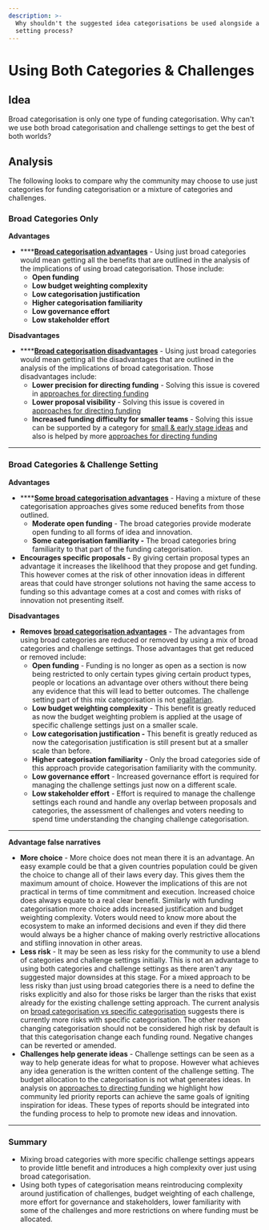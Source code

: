 ```yaml
---
description: >-
  Why shouldn't the suggested idea categorisations be used alongside a challenge
  setting process?
---
```


# Using Both Categories & Challenges

## Idea

Broad categorisation is only one type of funding categorisation. Why can't we use both broad categorisation and challenge settings to get the best of both worlds?



## Analysis

The following looks to compare why the community may choose to use just categories for funding categorisation or a mixture of categories and challenges.



### **Broad Categories Only**

**Advantages**

* ****[**Broad categorisation advantages**](https://docs.catalystcontributors.org/idea-categorisation-analysis/categorisation-approaches/broad-vs-specific-categorisations) - Using just broad categories would mean getting all the benefits that are outlined in the analysis of the implications of using broad categorisation. Those include:
  * **Open funding**&#x20;
  * **Low budget weighting complexity**
  * **Low categorisation justification**
  * **Higher categorisation familiarity**
  * **Low governance effort**
  * **Low stakeholder effort**



**Disadvantages**

* ****[**Broad categorisation disadvantages**](https://docs.catalystcontributors.org/idea-categorisation-analysis/categorisation-approaches/broad-vs-specific-categorisations) - Using just broad categories would mean getting all the disadvantages that are outlined in the analysis of the implications of broad categorisation. Those disadvantages include:
  * **Lower precision for directing funding** - Solving this issue is covered in [approaches for directing funding](https://docs.catalystcontributors.org/idea-categorisation-analysis/idea-categorisation-analysis/approaches-for-directing-funding)
  * **Lower proposal visibility** - Solving this issue is covered in [approaches for directing funding](https://docs.catalystcontributors.org/idea-categorisation-analysis/idea-categorisation-analysis/approaches-for-directing-funding)
  * **Increased funding difficulty for smaller teams** - Solving this issue can be supported by a category for [small & early stage ideas](../../idea-categories/small-and-early-stage-ideas.md) and also is helped by more [approaches for directing funding](https://docs.catalystcontributors.org/idea-categorisation-analysis/idea-categorisation-analysis/approaches-for-directing-funding)

****

### Broad Categories & Challenge Setting

**Advantages**

* ****[**Some broad categorisation advantages**](https://docs.catalystcontributors.org/idea-categorisation-analysis/categorisation-approaches/broad-vs-specific-categorisations) - Having a mixture of these categorisation approaches gives some reduced benefits from those outlined.
  * **Moderate open funding** - The broad categories provide moderate open funding to all forms of idea and innovation.&#x20;
  * **Some categorisation familiarity -** The broad categories bring familiarity to that part of the funding categorisation.
* **Encourages specific proposals -** By giving certain proposal types an advantage it increases the likelihood that they propose and get funding. This however comes at the risk of other innovation ideas in different areas that could have stronger solutions not having the same access to funding so this advantage comes at a cost and comes with risks of innovation not presenting itself.



**Disadvantages**

* **Removes** [**broad categorisation advantages**](https://docs.catalystcontributors.org/idea-categorisation-analysis/categorisation-approaches/broad-vs-specific-categorisations) - The advantages from using broad categories are reduced or removed by using a mix of broad categories and challenge settings. Those advantages that get reduced or removed include:&#x20;
  * **Open funding** - Funding is no longer as open as a section is now being restricted to only certain types giving certain product types, people or locations an advantage over others without there being any evidence that this will lead to better outcomes. The challenge setting part of this mix categorisation is not [egalitarian](https://docs.catalystcontributors.org/idea-categorisation-analysis/idea-categorisation-analysis/egalitarian-funding-categorisation).
  * **Low budget weighting complexity** - This benefit is greatly reduced as now the budget weighting problem is applied at the usage of specific challenge settings just on a smaller scale.
  * **Low categorisation justification -** This benefit is greatly reduced as now the categorisation justification is still present but at a smaller scale than before.
  * **Higher categorisation familiarity** - Only the broad categories side of this approach provide categorisation familiarity with the community.
  * **Low governance effort** - Increased governance effort is required for managing the challenge settings just now on a different scale.
  * **Low stakeholder effort** - Effort is required to manage the challenge settings each round and handle any overlap between proposals and categories, the assessment of challenges and voters needing to spend time understanding the changing challenge categorisation.

****

**Advantage false narratives**

* **More choice** - More choice does not mean there it is an advantage. An easy example could be that a given countries population could be given the choice to change all of their laws every day. This gives them the maximum amount of choice. However the implications of this are not practical in terms of time commitment and execution. Increased choice does always equate to a real clear benefit. Similarly with funding categorisation more choice adds increased justification and budget weighting complexity. Voters would need to know more about the ecosystem to make an informed decisions and even if they did there would always be a higher chance of making overly restrictive allocations and stifling innovation in other areas.
* **Less risk** - It may be seen as less risky for the community to use a blend of categories and challenge settings initially. This is not an advantage to using both categories and challenge settings as there aren't any suggested major downsides at this stage. For a mixed approach to be less risky than just using broad categories there is a need to define the risks explicitly and also for those risks be larger than the risks that exist already for the existing challenge setting approach. The current analysis on [broad categorisation vs specific categorisation](https://docs.catalystcontributors.org/idea-categorisation-analysis/categorisation-approaches/broad-vs-specific-categorisations) suggests there is currently more risks with specific categorisation. The other reason changing categorisation should not be considered high risk by default is that this categorisation change each funding round. Negative changes can be reverted or amended.
* **Challenges help generate ideas** - Challenge settings can be seen as a way to help generate ideas for what to propose. However what achieves any idea generation is the written content of the challenge setting. The budget allocation to the categorisation is not what generates ideas. In analysis on [approaches to directing funding](https://docs.catalystcontributors.org/idea-categorisation-analysis/idea-categorisation-analysis/approaches-for-directing-funding) we highlight how community led priority reports can achieve the same goals of igniting inspiration for ideas. These types of reports should be integrated into the funding process to help to promote new ideas and innovation.

****

### **Summary**

* Mixing broad categories with more specific challenge settings appears to provide little benefit and introduces a high complexity over just using broad categorisation.
* Using both types of categorisation means reintroducing complexity around justification of challenges, budget weighting of each challenge, more effort for governance and stakeholders, lower familiarity with some of the challenges and more restrictions on where funding must be allocated.&#x20;
